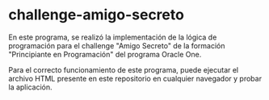 # challenge-amigo-secreto

En este programa, se realizó la implementación de 
la lógica de programación para el challenge "Amigo
Secreto" de la formación "Principiante en Programación"
del programa Oracle One. 

Para el correcto funcionamiento de este programa, puede 
ejecutar el archivo HTML presente en este repositorio 
en cualquier navegador y probar la aplicación.